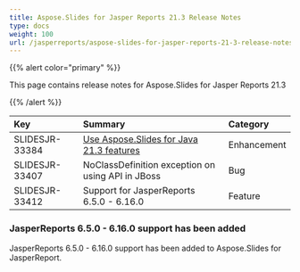 ```yaml
---
title: Aspose.Slides for Jasper Reports 21.3 Release Notes
type: docs
weight: 100
url: /jasperreports/aspose-slides-for-jasper-reports-21-3-release-notes/
---
```


{{% alert color="primary" %}} 

This page contains release notes for Aspose.Slides for Jasper Reports 21.3

{{% /alert %}} 

|**Key**|**Summary**|**Category**|
| :- | :- | :- |
|SLIDESJR-33384|[Use Aspose.Slides for Java 21.3 features](/slides/java/aspose-slides-for-java-21-3-release-notes/)|Enhancement|
|SLIDESJR-33407|NoClassDefinition exception on using API in JBoss|Bug|
|SLIDESJR-33412|Support for JasperReports 6.5.0 - 6.16.0|Feature|


### **JasperReports 6.5.0 - 6.16.0 support has been added** ###

JasperReports 6.5.0 - 6.16.0 support has been added to Aspose.Slides for JasperReport. 